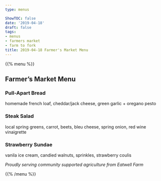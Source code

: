 ```yaml
---
type: menus

ShowTOC: false
date: '2019-04-18'
draft: false
tags:
- menus
- farmers market
- farm to fork
title: 2019-04-18 Farmer's Market Menu
---
```


{{% menu %}}

## Farmer’s Market Menu

### Pull\-Apart Bread

homemade french loaf, cheddar/jack cheese,
green garlic \+ oregano pesto

### Steak Salad

local spring greens, carrot, beets, bleu cheese,
spring onion, red wine vinaigrette

### Strawberry Sundae

vanila ice cream, candied walnuts,
sprinkles, strawberry coulis


*Proudly serving community supported agriculture from Eatwell Farm*

{{% /menu %}}
